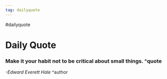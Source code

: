 ```yaml
---
tag: dailyquote
---
```


#dailyquote

# Daily Quote

### Make it your habit not to be critical about small things. ^quote
*-Edward Everett Hale* ^author
